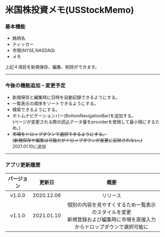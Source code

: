 # 米国株投資メモ(USStockMemo)

### 基本機能

- 銘柄名
- ティッカー
- 市場(NYSE,NASDAQ)
- メモ

上記４項目を新規保存、編集、削除ができます。

---
### 今後の機能追加・変更予定

- 新規保存と編集時に日時を自動記録できるようにする。
- 一覧表示の順序をソートできるようにする。
- 検索できるようにする。
- ボトムナビゲーションバー(BottomNavigationBar)を追加する。<br>(ページが変更される際の読込データ量をproviderを使用して最小限にするため。)
- ~~市場をドロップダウンで選択できるようにする。<br>(新規保存や編集は可能だがドロップダウンが変更に反映されない。)~~ 2021.01.10に追加
---
### アプリ更新履歴

|バージョン|更新日|概要|
|:-:|:-:|:-:|
|v1.0.0|2020.12.06|リリース|
|v1.1.0|2021.01.10|個別の内容を見やすくするため一覧表示のスタイルを変更<br>新規登録および編集時に市場を直接入力からドロップダウンで選択可能に|
